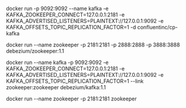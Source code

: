 docker run -p 9092:9092 --name kafka  -e KAFKA_ZOOKEEPER_CONNECT=127.0.0.1:2181 -e KAFKA_ADVERTISED_LISTENERS=PLAINTEXT://127.0.0.1:9092 -e KAFKA_OFFSETS_TOPIC_REPLICATION_FACTOR=1 -d confluentinc/cp-kafka 


docker run --name zookeeper -p 2181:2181 -p 2888:2888 -p 3888:3888 debezium/zookeeper:1.1

docker run --name kafka -p 9092:9092 -e KAFKA_ZOOKEEPER_CONNECT=127.0.0.1:2181 -e KAFKA_ADVERTISED_LISTENERS=PLAINTEXT://127.0.0.1:9092 -e KAFKA_OFFSETS_TOPIC_REPLICATION_FACTOR=1 --link zookeeper:zookeeper debezium/kafka:1.1

docker run --name zookeeper -p 2181:2181 zookeeper